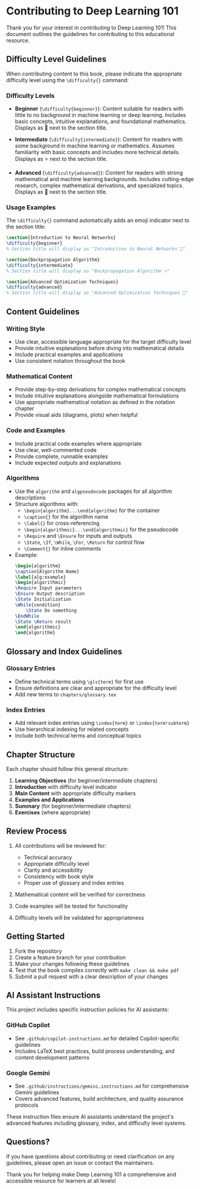 # Contributing to Deep Learning 101

Thank you for your interest in contributing to Deep Learning 101! This document outlines the guidelines for contributing to this educational resource.

## Difficulty Level Guidelines

When contributing content to this book, please indicate the appropriate difficulty level using the `\difficulty{}` command:

### Difficulty Levels

- **Beginner** (`\difficulty{beginner}`): Content suitable for readers with little to no background in machine learning or deep learning. Includes basic concepts, intuitive explanations, and foundational mathematics. Displays as 💫 next to the section title.

- **Intermediate** (`\difficulty{intermediate}`): Content for readers with some background in machine learning or mathematics. Assumes familiarity with basic concepts and includes more technical details. Displays as ⭐️ next to the section title.

- **Advanced** (`\difficulty{advanced}`): Content for readers with strong mathematical and machine learning backgrounds. Includes cutting-edge research, complex mathematical derivations, and specialized topics. Displays as 🌟 next to the section title.

### Usage Examples

The `\difficulty{}` command automatically adds an emoji indicator next to the section title:

```latex
\section{Introduction to Neural Networks}
\difficulty{beginner}
% Section title will display as "Introduction to Neural Networks 💫"

\section{Backpropagation Algorithm}
\difficulty{intermediate}
% Section title will display as "Backpropagation Algorithm ⭐️"

\section{Advanced Optimization Techniques}
\difficulty{advanced}
% Section title will display as "Advanced Optimization Techniques 🌟"
```

## Content Guidelines

### Writing Style
- Use clear, accessible language appropriate for the target difficulty level
- Provide intuitive explanations before diving into mathematical details
- Include practical examples and applications
- Use consistent notation throughout the book

### Mathematical Content
- Provide step-by-step derivations for complex mathematical concepts
- Include intuitive explanations alongside mathematical formulations
- Use appropriate mathematical notation as defined in the notation chapter
- Provide visual aids (diagrams, plots) when helpful

### Code and Examples
- Include practical code examples where appropriate
- Use clear, well-commented code
- Provide complete, runnable examples
- Include expected outputs and explanations

### Algorithms
- Use the `algorithm` and `algpseudocode` packages for all algorithm descriptions
- Structure algorithms with:
  - `\begin{algorithm}...\end{algorithm}` for the container
  - `\caption{}` for the algorithm name
  - `\label{}` for cross-referencing
  - `\begin{algorithmic}...\end{algorithmic}` for the pseudocode
  - `\Require` and `\Ensure` for inputs and outputs
  - `\State`, `\If`, `\While`, `\For`, `\Return` for control flow
  - `\Comment{}` for inline comments
- Example:
  ```latex
  \begin{algorithm}
  \caption{Algorithm Name}
  \label{alg:example}
  \begin{algorithmic}
  \Require Input parameters
  \Ensure Output description
  \State Initialization
  \While{condition}
      \State Do something
  \EndWhile
  \State \Return result
  \end{algorithmic}
  \end{algorithm}
  ```

## Glossary and Index Guidelines

### Glossary Entries
- Define technical terms using `\gls{term}` for first use
- Ensure definitions are clear and appropriate for the difficulty level
- Add new terms to `chapters/glossary.tex`

### Index Entries
- Add relevant index entries using `\index{term}` or `\index{term!subterm}`
- Use hierarchical indexing for related concepts
- Include both technical terms and conceptual topics

## Chapter Structure

Each chapter should follow this general structure:

1. **Learning Objectives** (for beginner/intermediate chapters)
2. **Introduction** with difficulty level indicator
3. **Main Content** with appropriate difficulty markers
4. **Examples and Applications**
5. **Summary** (for beginner/intermediate chapters)
6. **Exercises** (where appropriate)

## Review Process

1. All contributions will be reviewed for:
   - Technical accuracy
   - Appropriate difficulty level
   - Clarity and accessibility
   - Consistency with book style
   - Proper use of glossary and index entries

2. Mathematical content will be verified for correctness
3. Code examples will be tested for functionality
4. Difficulty levels will be validated for appropriateness

## Getting Started

1. Fork the repository
2. Create a feature branch for your contribution
3. Make your changes following these guidelines
4. Test that the book compiles correctly with `make clean && make pdf`
5. Submit a pull request with a clear description of your changes

## AI Assistant Instructions

This project includes specific instruction policies for AI assistants:

### GitHub Copilot
- See `.github/copilot-instructions.md` for detailed Copilot-specific guidelines
- Includes LaTeX best practices, build process understanding, and content development patterns

### Google Gemini
- See `.github/instructions/gemini.instructions.md` for comprehensive Gemini guidelines
- Covers advanced features, build architecture, and quality assurance protocols

These instruction files ensure AI assistants understand the project's advanced features including glossary, index, and difficulty level systems.

## Questions?

If you have questions about contributing or need clarification on any guidelines, please open an issue or contact the maintainers.

Thank you for helping make Deep Learning 101 a comprehensive and accessible resource for learners at all levels!
